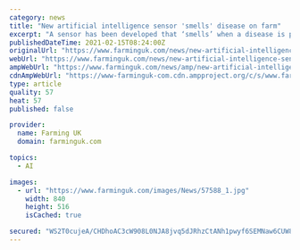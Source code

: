 ```yaml
---
category: news
title: "New artificial intelligence sensor 'smells' disease on farm"
excerpt: "A sensor has been developed that ‘smells’ when a disease is present in livestock housing and crop storage. Cambridgeshire based biotech firm Roboscientific have developed a device that can immediately identify a disease or virus in an enclosed space."
publishedDateTime: 2021-02-15T08:24:00Z
originalUrl: "https://www.farminguk.com/news/new-artificial-intelligence-sensor-smells-disease-on-farm_57588.html"
webUrl: "https://www.farminguk.com/news/new-artificial-intelligence-sensor-smells-disease-on-farm_57588.html"
ampWebUrl: "https://www.farminguk.com/news/amp/new-artificial-intelligence-sensor-smells-disease-on-farm_57588.html"
cdnAmpWebUrl: "https://www-farminguk-com.cdn.ampproject.org/c/s/www.farminguk.com/news/amp/new-artificial-intelligence-sensor-smells-disease-on-farm_57588.html"
type: article
quality: 57
heat: 57
published: false

provider:
  name: Farming UK
  domain: farminguk.com

topics:
  - AI

images:
  - url: "https://www.farminguk.com/images/News/57588_1.jpg"
    width: 840
    height: 516
    isCached: true

secured: "WS2T0cujeA/CHDhoAC3cW908L0NJA8jvq5dJRhzCtANh1pwyf6SEMNaw6CUW8ekEtAALi2xPXacBpidARXSQI9yDlVyKT8bRti1sRlsY8xjVgN6vjthXWapsqtbxgFL3oYNJtXtsJ9O2MoeaaxxzB/C0vWbQoAKD68t66931iCZyyHaDdE8mdMi4TULeNFq47D+IcNn0wqF7dpBwasxP/YdfoSf/TPOgsZUUQGzOlAWJ46acheQIIp0YbSmc0vpDHG3J/PXK+7WmlE77dFXOO+qT1hpvLBpgYh6aBQi0xYDJw7XsKnmHNDPCeWSfKsOBGYJG+194AROjaxpCfcHVJSPuTyg68gr7ddfXzIRIpZ4=;UIE/Slbmd5Zzh4tUDnbWrg=="
---
```


